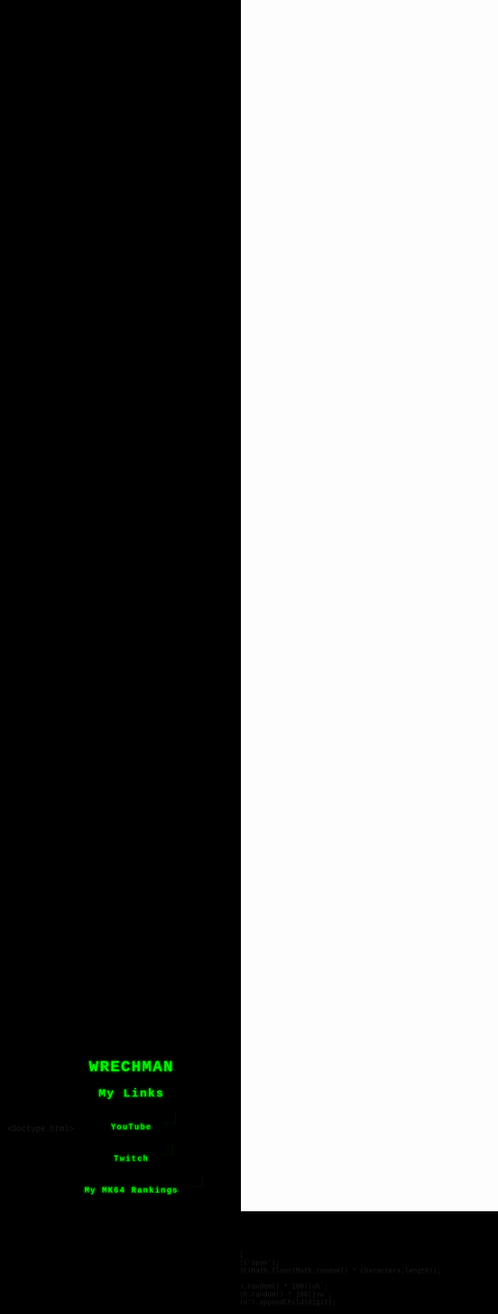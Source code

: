 <Doctype.html>
<html>
<head>
  <title>My Links</title>
  <style>
    body {
      font-family: 'Courier New', monospace;
      margin: 0;
      padding: 0;
      height: 100vh;
      display: flex;
      align-items: center;
      justify-content: center;
      background-color: #000000;
      overflow: hidden;
    }
    
    .container {
      width: 100%;
      height: 100vh;
      background-color: rgba(0, 0, 0, 0.7);
      border-radius: 8px;
      box-shadow: 0 2px 4px rgba(0, 0, 0, 0.7);
      position: relative;
    }
    
    h1, h2, a {
      color: #00ff00;
      text-align: center;
      margin: 0;
      letter-spacing: 2px;
      font-weight: bold;
      padding-top: 20px;
      text-shadow: 0 0 5px #00ff00;
      animation: glitch 0.5s infinite;
    }
    
    ul {
      list-style-type: none;
      padding: 0;
      margin-top: 30px;
      text-align: center;
    }
    
    li {
      margin-bottom: 20px;
      position: relative;
    }
    
    a {
      display: inline-block;
      text-decoration: none;
      padding: 10px 20px;
      border-radius: 4px;
      transition: color 0.3s ease;
      position: relative;
      z-index: 1;
    }
    
    a:hover {
      color: #00cc00;
    }
    
    .digital-rain {
      position: absolute;
      width: 100%;
      height: 100%;
      background: black;
      overflow: hidden;
      z-index: -1;
    }
    
    .digit {
      position: absolute;
      font-size: 16px;
      color: #00ff00;
      animation: digitalRain 10s infinite linear;
    }
    
    .arrow {
      position: absolute;
      width: 20px;
      height: 20px;
      transform: rotate(-45deg); /* Updated rotation angle */
      border-bottom: 2px solid #00ff00;
      border-right: 2px solid #00ff00;
      animation: arrowSwoop 1s infinite;
      z-index: 0;
    }
    
    @keyframes digitalRain {
      0% {
        transform: translateY(-10vh);
      }
      100% {
        transform: translateY(110vh);
      }
    }
    
    @keyframes glitch {
      0% {
        transform: translate(0);
        opacity: 1;
      }
      25% {
        transform: translate(-2px, 2px);
        opacity: 0.9;
      }
      50% {
        transform: translate(-2px, -2px);
        opacity: 0.8;
      }
      75% {
        transform: translate(2px, -2px);
        opacity: 0.9;
      }
      100% {
        transform: translate(0);
        opacity: 1;
      }
    }
    
    @keyframes arrowSwoop {
      0% {
        transform: translateY(-10px);
        opacity: 0;
      }
      50% {
        transform: translateY(5px);
        opacity: 1;
      }
      100% {
        transform: translateY(0);
        opacity: 0;
      }
    }
  </style>
</head>
<body>
  <div class="container">
    <h1>WRECHMAN</h1>
    <h2>My Links</h2>
    <ul>
      <li>
        <a href="https://www.youtube.com/channel/UCoBqZ-Z-wdJifnfe7LzMyfw" target="_blank">YouTube</a>
        <span class="arrow"></span>
      </li>
      <li>
        <a href="https://www.twitch.tv/wrechman_" target="_blank">Twitch</a>
        <span class="arrow"></span>
      </li>
      <li>
        <a href="https://www.mariokart64.com/mk64/players/3342" target="_blank">My MK64 Rankings</a>
        <span class="arrow"></span>
      </li>
    </ul>
    <div class="digital-rain">
      
      <script>
        const characters = "0123456789";
        const digitCount = 100;

        for (let i = 0; i < digitCount; i++) {
          const digit = document.createElement('span');
          digit.textContent = characters.charAt(Math.floor(Math.random() * characters.length));
          digit.classList.add('digit');
          digit.style.top = `${Math.floor(Math.random() * 100)}vh`;
          digit.style.left = `${Math.floor(Math.random() * 100)}vw`;
          document.querySelector('.digital-rain').appendChild(digit);
        }
      </script>
    </div>
  </div>
</body>
</html>
